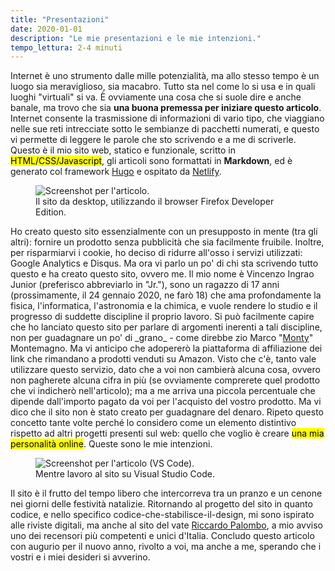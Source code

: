 ```yaml
---
title: "Presentazioni"
date: 2020-01-01
description: "Le mie presentazioni e le mie intenzioni."
tempo_lettura: 2-4 minuti
---
```

Internet è uno strumento dalle mille potenzialità, ma allo stesso tempo è un luogo sia meraviglioso, sia macabro. Tutto sta nel come lo si usa e in quali luoghi "virtuali" si va. È ovviamente una cosa che si suole dire e anche banale, ma trovo che sia **una buona premessa per iniziare questo articolo**. Internet consente la trasmissione di informazioni di vario tipo, che viaggiano nelle sue reti intrecciate sotto le sembianze di pacchetti numerati, e questo vi permette di leggere le parole che sto scrivendo e a me di scriverle.  
Questo è il mio sito web, statico e funzionale, scritto in <mark>HTML/CSS/Javascript</mark>, gli articoli sono formattati in **Markdown**, ed è generato col framework <a href="https://gohugo.io/" target="_blank" title="Hugo Framework, creato da Steve Francia">Hugo</a> e ospitato da <a href="https://www.netlify.com/" target="_blank" title="La piattaforma Netlify">Netlify</a>. 
<figure>
<img src="/immagini/articoli/presentazioni/screenshot-articolo-presentazioni.jpg" title="Screenshot per l'articolo."/>
<figcaption>Il sito da desktop, utilizzando il browser Firefox Developer Edition.</figcaption>
</figure>
Ho creato questo sito essenzialmente con un presupposto in mente (tra gli altri): fornire un prodotto senza pubblicità che sia facilmente fruibile. Inoltre, per risparmiarvi i cookie, ho deciso di ridurre all'osso i servizi utilizzati: Google Analytics e Disqus.  
Ma ora vi parlo un po' di chi sta scrivendo tutto questo e ha creato questo sito, ovvero me. Il mio nome è Vincenzo Ingrao Junior (preferisco abbreviarlo in "Jr."), sono un ragazzo di 17 anni (prossimamente, il 24 gennaio 2020, ne farò 18) che ama profondamente la fisica, l'informatica, l'astronomia e la chimica, e vuole rendere lo studio e il progresso di suddette discipline il proprio lavoro.  
Si può facilmente capire che ho lanciato questo sito per parlare di argomenti inerenti a tali discipline, non per guadagnare un po' di _grano_ - come direbbe zio Marco "<a href="https://marcomontemagno.it/" target="_blank" title="Il sito di Zio Monty">Monty</a>" Montemagno. Ma vi anticipo che adopererò la piattaforma di affiliazione dei link che rimandano a prodotti venduti su Amazon. Visto che c'è, tanto vale utilizzare questo servizio, dato che a voi non cambierà alcuna cosa, ovvero non pagherete alcuna cifra in più (se ovviamente comprerete quel prodotto che vi indicherò nell'articolo); ma a me arriva una piccola percentuale che dipende dall'importo pagato da voi per l'acquisto del vostro prodotto. Ma vi dico che il sito non è stato creato per guadagnare del denaro. Ripeto questo concetto tante volte perché lo considero come un elemento distintivo rispetto ad altri progetti presenti sul web: quello che voglio è creare <mark>una mia personalità online</mark>. Queste sono le mie intenzioni.  
<figure>
<img src="/immagini/articoli/presentazioni/vs-code-screenshot.jpg" title="Screenshot per l'articolo (VS Code)."/>
<figcaption>Mentre lavoro al sito su Visual Studio Code.</figcaption>
</figure>
Il sito è il frutto del tempo libero che intercorreva tra un pranzo e un cenone nei giorni delle festività natalizie. Ritornando al progetto del sito in quanto codice, e nello specifico codice-che-stabilisce-il-design, mi sono ispirato alle riviste digitali, ma anche al sito del vate <a href="https://riccardo.im" target="_blank" title="Il sito di Riccardo Palombo">Riccardo Palombo</a>, a mio avviso uno dei recensori più competenti e unici d'Italia. Concludo questo articolo con augurio per il nuovo anno, rivolto a voi, ma anche a me, sperando che i vostri e i miei desideri si avverino. 
